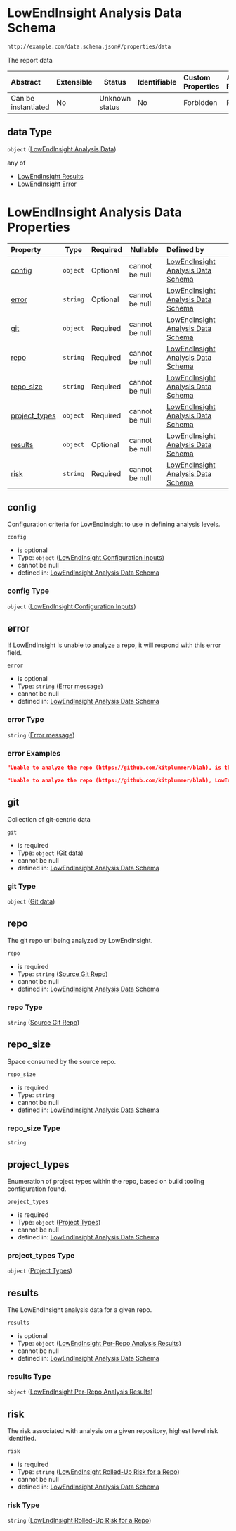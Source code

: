 # LowEndInsight Analysis Data Schema

```txt
http://example.com/data.schema.json#/properties/data
```

The report data


| Abstract            | Extensible | Status         | Identifiable | Custom Properties | Additional Properties | Access Restrictions | Defined In                                                                 |
| :------------------ | ---------- | -------------- | ------------ | :---------------- | --------------------- | ------------------- | -------------------------------------------------------------------------- |
| Can be instantiated | No         | Unknown status | No           | Forbidden         | Forbidden             | none                | [data.schema.json\*](../../out/v1/data.schema.json "open original schema") |

## data Type

`object` ([LowEndInsight Analysis Data](data-properties-lowendinsight-analysis-data.md))

any of

-   [LowEndInsight Results](data-properties-lowendinsight-analysis-data-anyof-lowendinsight-results.md "check type definition")
-   [LowEndInsight Error](data-properties-lowendinsight-analysis-data-anyof-lowendinsight-error.md "check type definition")

# LowEndInsight Analysis Data Properties

| Property                        | Type     | Required | Nullable       | Defined by                                                                                                                                                                                                             |
| :------------------------------ | -------- | -------- | -------------- | :--------------------------------------------------------------------------------------------------------------------------------------------------------------------------------------------------------------------- |
| [config](#config)               | `object` | Optional | cannot be null | [LowEndInsight Analysis Data Schema](data-properties-lowendinsight-analysis-data-properties-lowendinsight-configuration-inputs.md "http&#x3A;//example.com/data.schema.json#/properties/data/properties/config")       |
| [error](#error)                 | `string` | Optional | cannot be null | [LowEndInsight Analysis Data Schema](data-properties-lowendinsight-analysis-data-properties-error-message.md "http&#x3A;//example.com/data.schema.json#/properties/data/properties/error")                             |
| [git](#git)                     | `object` | Required | cannot be null | [LowEndInsight Analysis Data Schema](data-properties-lowendinsight-analysis-data-properties-git-data.md "http&#x3A;//example.com/data.schema.json#/properties/data/properties/git")                                    |
| [repo](#repo)                   | `string` | Required | cannot be null | [LowEndInsight Analysis Data Schema](data-properties-lowendinsight-analysis-data-properties-source-git-repo.md "http&#x3A;//example.com/data.schema.json#/properties/data/properties/repo")                            |
| [repo_size](#repo_size)         | `string` | Required | cannot be null | [LowEndInsight Analysis Data Schema](data-properties-lowendinsight-analysis-data-properties-repo_size.md "http&#x3A;//example.com/data.schema.json#/properties/data/properties/repo_size")                             |
| [project_types](#project_types) | `object` | Required | cannot be null | [LowEndInsight Analysis Data Schema](data-properties-lowendinsight-analysis-data-properties-project-types.md "http&#x3A;//example.com/data.schema.json#/properties/data/properties/project_types")                     |
| [results](#results)             | `object` | Optional | cannot be null | [LowEndInsight Analysis Data Schema](data-properties-lowendinsight-analysis-data-properties-lowendinsight-per-repo-analysis-results.md "http&#x3A;//example.com/data.schema.json#/properties/data/properties/results") |
| [risk](#risk)                   | `string` | Required | cannot be null | [LowEndInsight Analysis Data Schema](data-properties-lowendinsight-analysis-data-properties-lowendinsight-rolled-up-risk-for-a-repo.md "http&#x3A;//example.com/data.schema.json#/properties/data/properties/risk")    |

## config

Configuration criteria for LowEndInsight to use in defining analysis levels.


`config`

-   is optional
-   Type: `object` ([LowEndInsight Configuration Inputs](data-properties-lowendinsight-analysis-data-properties-lowendinsight-configuration-inputs.md))
-   cannot be null
-   defined in: [LowEndInsight Analysis Data Schema](data-properties-lowendinsight-analysis-data-properties-lowendinsight-configuration-inputs.md "http&#x3A;//example.com/data.schema.json#/properties/data/properties/config")

### config Type

`object` ([LowEndInsight Configuration Inputs](data-properties-lowendinsight-analysis-data-properties-lowendinsight-configuration-inputs.md))

## error

If LowEndInsight is unable to analyze a repo, it will respond with this error field.


`error`

-   is optional
-   Type: `string` ([Error message](data-properties-lowendinsight-analysis-data-properties-error-message.md))
-   cannot be null
-   defined in: [LowEndInsight Analysis Data Schema](data-properties-lowendinsight-analysis-data-properties-error-message.md "http&#x3A;//example.com/data.schema.json#/properties/data/properties/error")

### error Type

`string` ([Error message](data-properties-lowendinsight-analysis-data-properties-error-message.md))

### error Examples

```json
"Unable to analyze the repo (https://github.com/kitplummer/blah), is this a valid Git repo URL?"
```

```json
"Unable to analyze the repo (https://github.com/kitplummer/blah), LowEndInsight configuration not found."
```

## git

Collection of git-centric data


`git`

-   is required
-   Type: `object` ([Git data](data-properties-lowendinsight-analysis-data-properties-git-data.md))
-   cannot be null
-   defined in: [LowEndInsight Analysis Data Schema](data-properties-lowendinsight-analysis-data-properties-git-data.md "http&#x3A;//example.com/data.schema.json#/properties/data/properties/git")

### git Type

`object` ([Git data](data-properties-lowendinsight-analysis-data-properties-git-data.md))

## repo

The git repo url being analyzed by LowEndInsight.


`repo`

-   is required
-   Type: `string` ([Source Git Repo](data-properties-lowendinsight-analysis-data-properties-source-git-repo.md))
-   cannot be null
-   defined in: [LowEndInsight Analysis Data Schema](data-properties-lowendinsight-analysis-data-properties-source-git-repo.md "http&#x3A;//example.com/data.schema.json#/properties/data/properties/repo")

### repo Type

`string` ([Source Git Repo](data-properties-lowendinsight-analysis-data-properties-source-git-repo.md))

## repo_size

Space consumed by the source repo.


`repo_size`

-   is required
-   Type: `string`
-   cannot be null
-   defined in: [LowEndInsight Analysis Data Schema](data-properties-lowendinsight-analysis-data-properties-repo_size.md "http&#x3A;//example.com/data.schema.json#/properties/data/properties/repo_size")

### repo_size Type

`string`

## project_types

Enumeration of project types within the repo, based on build tooling configuration found.


`project_types`

-   is required
-   Type: `object` ([Project Types](data-properties-lowendinsight-analysis-data-properties-project-types.md))
-   cannot be null
-   defined in: [LowEndInsight Analysis Data Schema](data-properties-lowendinsight-analysis-data-properties-project-types.md "http&#x3A;//example.com/data.schema.json#/properties/data/properties/project_types")

### project_types Type

`object` ([Project Types](data-properties-lowendinsight-analysis-data-properties-project-types.md))

## results

The LowEndInsight analysis data for a given repo.


`results`

-   is optional
-   Type: `object` ([LowEndInsight Per-Repo Analysis Results](data-properties-lowendinsight-analysis-data-properties-lowendinsight-per-repo-analysis-results.md))
-   cannot be null
-   defined in: [LowEndInsight Analysis Data Schema](data-properties-lowendinsight-analysis-data-properties-lowendinsight-per-repo-analysis-results.md "http&#x3A;//example.com/data.schema.json#/properties/data/properties/results")

### results Type

`object` ([LowEndInsight Per-Repo Analysis Results](data-properties-lowendinsight-analysis-data-properties-lowendinsight-per-repo-analysis-results.md))

## risk

The risk associated with analysis on a given repository, highest level risk identified.


`risk`

-   is required
-   Type: `string` ([LowEndInsight Rolled-Up Risk for a Repo](data-properties-lowendinsight-analysis-data-properties-lowendinsight-rolled-up-risk-for-a-repo.md))
-   cannot be null
-   defined in: [LowEndInsight Analysis Data Schema](data-properties-lowendinsight-analysis-data-properties-lowendinsight-rolled-up-risk-for-a-repo.md "http&#x3A;//example.com/data.schema.json#/properties/data/properties/risk")

### risk Type

`string` ([LowEndInsight Rolled-Up Risk for a Repo](data-properties-lowendinsight-analysis-data-properties-lowendinsight-rolled-up-risk-for-a-repo.md))
